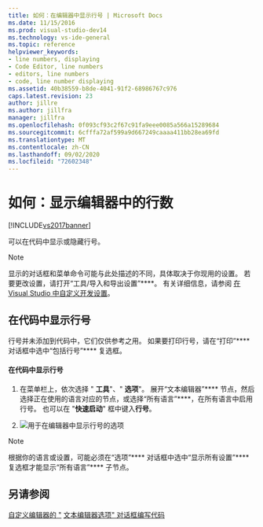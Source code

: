 ```yaml
---
title: 如何：在编辑器中显示行号 | Microsoft Docs
ms.date: 11/15/2016
ms.prod: visual-studio-dev14
ms.technology: vs-ide-general
ms.topic: reference
helpviewer_keywords:
- line numbers, displaying
- Code Editor, line numbers
- editors, line numbers
- code, line number displaying
ms.assetid: 40b38559-b8de-4041-91f2-68986767c976
caps.latest.revision: 23
author: jillre
ms.author: jillfra
manager: jillfra
ms.openlocfilehash: 0f093cf93c2f67c91fa9eee0085a566a15289684
ms.sourcegitcommit: 6cfffa72af599a9d667249caaaa411bb28ea69fd
ms.translationtype: MT
ms.contentlocale: zh-CN
ms.lasthandoff: 09/02/2020
ms.locfileid: "72602348"
---
```

# <a name="how-to-display-line-numbers-in-the-editor"></a>如何：显示编辑器中的行数
[!INCLUDE[vs2017banner](../../includes/vs2017banner.md)]

可以在代码中显示或隐藏行号。

> [!NOTE]
> 显示的对话框和菜单命令可能与此处描述的不同，具体取决于你现用的设置。 若要更改设置，请打开“工具/导入和导出设置”****。 有关详细信息，请参阅 [在 Visual Studio 中自定义开发设置](https://msdn.microsoft.com/22c4debb-4e31-47a8-8f19-16f328d7dcd3)。

## <a name="display-line-numbers-in-code"></a>在代码中显示行号
 行号并未添加到代码中，它们仅供参考之用。 如果要打印行号，请在“打印”**** 对话框中选中“包括行号”**** 复选框。

#### <a name="to-display-line-numbers-in-code"></a>在代码中显示行号

1. 在菜单栏上，依次选择 " **工具**"、" **选项**"。 展开“文本编辑器”**** 节点，然后选择正在使用的语言对应的节点，或选择“所有语言”****，在所有语言中启用行号。 也可以在 "**快速启动**" 框中键入**行号**。

2. ![用于在编辑器中显示行号的选项](../../ide/reference/media/vs-displaylinenumbers.png "VS_DisplayLineNumbers")

> [!NOTE]
> 根据你的语言或设置，可能必须在“选项”**** 对话框中选中“显示所有设置”**** 复选框才能显示“所有语言”**** 子节点。

## <a name="see-also"></a>另请参阅
 [自定义编辑器的 "](../../ide/customizing-the-editor.md) [文本编辑器选项" 对话框](../../ide/reference/text-editor-options-dialog-box.md)[编写代码](../../ide/writing-code-in-the-code-and-text-editor.md)
